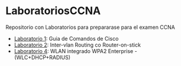 # LaboratoriosCCNA
Repositorio con Laboratorios para prepararase para el examen CCNA

- [Laboratorio 1](CCNA%20lab%20Configuración%20Basica%20Cisco.md): Guia de Comandos de Cisco
- [Laboratorio 2](CCNA%20lab%20Intervlan%20routing%20ROS.md): Inter-vlan Routing co Router-on-stick
- [Laboratorio 4](CCNAlab%20WLAN+DHCP+RADIUS.md): WLAN integrado WPA2 Enterprise - (WLC+DHCP+RADIUS)